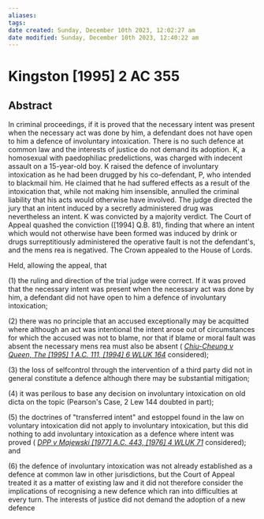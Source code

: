 ```yaml
---
aliases: 
tags: 
date created: Sunday, December 10th 2023, 12:02:27 am
date modified: Sunday, December 10th 2023, 12:40:22 am
---
```


# Kingston [1995] 2 AC 355

## Abstract

In criminal proceedings, if it is proved that the necessary intent was present when the necessary act was done by him, a defendant does not have open to him a defence of involuntary intoxication. There is no such defence at common law and the interests of justice do not demand its adoption. K, a homosexual with paedophiliac predelictions, was charged with indecent assault on a 15-year-old boy. K raised the defence of involuntary intoxication as he had been drugged by his co-defendant, P, who intended to blackmail him. He claimed that he had suffered effects as a result of the intoxication that, while not making him insensible, annulled the criminal liability that his acts would otherwise have involved. The judge directed the jury that an intent induced by a secretly administered drug was nevertheless an intent. K was convicted by a majority verdict. The Court of Appeal quashed the conviction ([1994] Q.B. 81), finding that where an intent which would not otherwise have been formed was induced by drink or drugs surreptitiously administered the operative fault is not the defendant's, and the mens rea is negatived. The Crown appealed to the House of Lords.

Held, allowing the appeal, that

(1) the ruling and direction of the trial judge were correct. If it was proved that the necessary intent was present when the necessary act was done by him, a defendant did not have open to him a defence of involuntary intoxication;

(2) there was no principle that an accused exceptionally may be acquitted where although an act was intentional the intent arose out of circumstances for which the accused was not to blame, nor that if blame or moral fault was absent the necessary mens rea must also be absent ( _[Chiu-Cheung v Queen, The [1995] 1 A.C. 111, [1994] 6 WLUK 164](https://uk.westlaw.com/Document/I86E0AE20E42711DA8FC2A0F0355337E9/View/FullText.html?originationContext=document&transitionType=DocumentItem&ppcid=022122cd7fb7464f99bd545f79d2a038&contextData=(sc.Default))_ considered);

(3) the loss of selfcontrol through the intervention of a third party did not in general constitute a defence although there may be substantial mitigation;

(4) it was perilous to base any decision on involuntary intoxication on old dicta on the topic (Pearson's Case, 2 Lew 144 doubted in part);

(5) the doctrines of "transferred intent" and estoppel found in the law on voluntary intoxication did not apply to involuntary intoxication, but this did nothing to add involuntary intoxication as a defence where intent was proved ( _[DPP v Majewski [1977] A.C. 443, [1976] 4 WLUK 71](https://uk.westlaw.com/Document/I9AF95560E42711DA8FC2A0F0355337E9/View/FullText.html?originationContext=document&transitionType=DocumentItem&ppcid=022122cd7fb7464f99bd545f79d2a038&contextData=(sc.Default))_ considered); and

(6) the defence of involuntary intoxication was not already established as a defence at common law in other jurisdictions, but the Court of Appeal treated it as a matter of existing law and it did not therefore consider the implications of recognising a new defence which ran into difficulties at every turn. The interests of justice did not demand the adoption of a new defence
